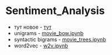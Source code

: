 # Sentiment_Analysis
* тут новое - [тут](https://github.com/Kostrykina18/Sentiment_Analysis/tree/master/UPD)
* unigrams - [movie_bow.ipynb](https://github.com/Kostrykina18/Sentiment-Analysis/blob/master/movie_bow.ipynb)
* syntactic bigrams - [movie_trees.ipynb](https://github.com/Kostrykina18/Sentiment-Analysis/blob/master/movie_trees.ipynb)
* word2vec - [w2v.ipynb](https://github.com/Kostrykina18/Sentiment_Analysis/blob/master/w2v.ipynb)
